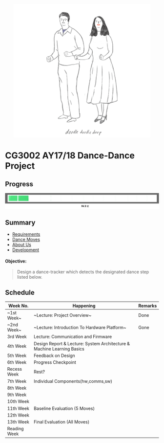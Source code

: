 <p align="center">
  <img src="resources/images/main.gif">
</p>

# CG3002 AY17/18 Dance-Dance Project

## Progress 

![](resources/images/progress/PROGRESS_BAR1.png)

## Summary

* [Requirements][req]
* [Dance Moves][dance]
* [About Us][about]
* [Development][dev]


#### Objective: 

> Design a dance-tracker which detects the designated dance step listed below.


## Schedule

Week No. | Happening | Remarks
---|---|---
~1st Week~ | ~Lecture: Project Overview~ | Done
~2nd Week~ | ~Lecture: Introduction To Hardware Platform~ | Gone
3rd Week | Lecture: Communication and Firmware |
4th Week | Design Report & Lecture: System Architecture & Machine Learning Basics |
5th Week | Feedback on Design |
6th Week | Progress Checkpoint |
Recess Week | Rest? |
7th Week | Individual Components(hw,comms,sw) |
8th Week |  |
9th Week |  |
10th Week |  |
11th Week | Baseline Evaluation (5 Moves) |
12th Week | |
13th Week | Final Evaluation (All Moves) |
Reading Week |  |

[req]: https://github.com/cardboardcode/dancedance/blob/master/resources/docs/CG3002-dance.pdf

[dance]:https://github.com/cardboardcode/dancedance/blob/master/resources/dancemoves.md

[about]:https://github.com/cardboardcode/dancedance/blob/master/resources/about.md

[dev]:https://github.com/cardboardcode/dancedance/blob/master/resources/dev.md